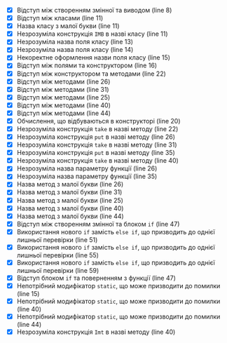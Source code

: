 - [x] Відступ між створенням змінної та виводом (line 8)
- [x] Відступ між класами (line 11)
- [x] Назва класу з малої букви (line 11)
- [x] Незрозуміла конструкція ``IMB`` в назві класу (line 11)
- [x] Незрозуміла назва поля класу (line 13)
- [x] Незрозуміла назва поля класу (line 14)
- [x] Некоректне оформлення назви поля класу (line 15)
- [x] Відступ між полями та конструктором (line 16)
- [x] Відступ між конструктором та методами (line 22)
- [x] Відступ між методами (line 26)
- [x] Відступ між методами (line 31)
- [x] Відступ між методами (line 25)
- [x] Відступ між методами (line 40)
- [x] Відступ між методами (line 44)
- [x] Обчислення, що відбуваються в конструкторі (line 20)
- [x] Незрозуміла конструкція ``take`` в назві методу (line 22)
- [x] Незрозуміла конструкція ``put`` в назві методу (line 26)
- [x] Незрозуміла конструкція ``take`` в назві методу (line 31)
- [x] Незрозуміла конструкція ``put`` в назві методу (line 35)
- [x] Незрозуміла конструкція ``take`` в назві методу (line 40)
- [x] Незрозуміла назва параметру функції (line 26)
- [x] Незрозуміла назва параметру функції (line 35)
- [x] Назва метод з малої букви (line 26)
- [x] Назва метод з малої букви (line 31)
- [x] Назва метод з малої букви (line 25)
- [x] Назва метод з малої букви (line 40)
- [x] Назва метод з малої букви (line 44)
- [x] Відступ між створенням змінної та блоком ``if`` (line 47)
- [x] Використання нового ``if`` замість ``else if``, що призводить до однієї лишньої перевірки (line 51)
- [x] Використання нового ``if`` замість ``else if``, що призводить до однієї лишньої перевірки (line 55)
- [x] Використання нового ``if`` замість ``else if``, що призводить до однієї лишньої перевірки (line 59)
- [x] Відступ блоком ``if`` та поверненням з функції (line 47)
- [x] Непотрібний модифікатор ``static``, що може призводити до помилки (line 15)
- [x] Непотрібний модифікатор ``static``, що може призводити до помилки (line 40)
- [x] Непотрібний модифікатор ``static``, що може призводити до помилки (line 44)
- [x] Незрозуміла конструкція ``Imt`` в назві методу (line 40)